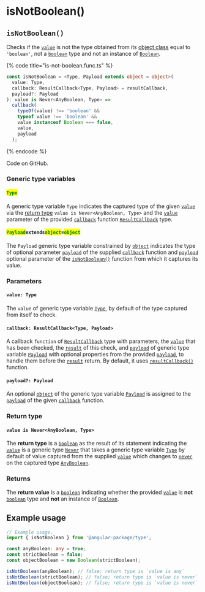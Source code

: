 # isNotBoolean()

## `isNotBoolean()`

Checks if the [`value`](isnotboolean.md#value-type) is not the type obtained from its [object class](https://developer.mozilla.org/en-US/docs/Web/JavaScript/Reference/Global\_Objects/Object/toString#using\_tostring\_to\_detect\_object\_class) equal to `'boolean'`, not a [`boolean`](https://developer.mozilla.org/en-US/docs/Web/JavaScript/Reference/Global\_Objects/Boolean) type and not an instance of [`Boolean`](https://developer.mozilla.org/en-US/docs/Web/JavaScript/Reference/Global\_Objects/Boolean).

{% code title="is-not-boolean.func.ts" %}
```typescript
const isNotBoolean = <Type, Payload extends object = object>(
  value: Type,
  callback: ResultCallback<Type, Payload> = resultCallback,
  payload?: Payload
): value is Never<AnyBoolean, Type> =>
  callback(
    typeOf(value) !== 'boolean' &&
    typeof value !== 'boolean' &&
    value instanceof Boolean === false,
    value,
    payload
  );
```
{% endcode %}

Code on GitHub.

### Generic type variables

#### <mark style="color:green;">**`Type`**</mark>

A generic type variable `Type` indicates the captured type of the given [`value`](isnotboolean.md#value-array-less-than-type-greater-than) via the [return type](isnotboolean.md#return-type) `value is Never<AnyBoolean, Type>` and the [`value`](../types/resultcallback.md#value-value) parameter of the provided [`callback`](isnotboolean.md#callback-resultcallback-less-than-array-less-than-type-greater-than-payload-greater-than) function [`ResultCallback`](../types/resultcallback.md) type.

#### <mark style="color:green;">**`Payload`**</mark>**`extends`**<mark style="color:green;">**`object`**</mark>**`=`**<mark style="color:green;">**`object`**</mark>

The `Payload` generic type variable constrained by [`object`](https://www.typescriptlang.org/docs/handbook/basic-types.html#object) indicates the type of optional parameter [`payload`](../types/resultcallback.md#payload-payload) of the supplied [`callback`](isnotboolean.md#callback-resultcallback-less-than-any-payload-greater-than) function and [`payload`](isnotboolean.md#payload-payload) optional parameter of the [`isNotBoolean()`](isnotboolean.md#isnotboolean) function from which it captures its value.

### Parameters

#### `value: Type`

The `value` of generic type variable [`Type`](isnotboolean.md#type), by default of the type captured from itself to check.

#### `callback: ResultCallback<Type, Payload>`

A callback `function` of [`ResultCallback`](../types/resultcallback.md) type with parameters, the [`value`](isnotboolean.md#value-any) that has been checked, the [`result`](../types/resultcallback.md#result-boolean) of this check, and [`payload`](../types/resultcallback.md#payload-payload) of generic type variable [`Payload`](isnotboolean.md#payloadextendsobject) with optional properties from the provided [`payload`](isnotboolean.md#payload-payload), to handle them before the [`result`](../types/resultcallback.md#result-boolean) return. By default, it uses [`resultCallback()`](../helper/resultcallback.md) function.

#### `payload?: Payload`

An optional [`object`](https://developer.mozilla.org/en-US/docs/Web/JavaScript/Reference/Global\_Objects/Object) of the generic type variable [`Payload`](isnotboolean.md#payloadextendsobject) is assigned to the [`payload`](../types/resultcallback.md#payload-payload) of the given [`callback`](isnotboolean.md#callback-resultcallback-less-than-any-payload-greater-than) function.

### Return type

#### `value is Never<AnyBoolean, Type>`

The **return type** is a [`boolean`](https://www.typescriptlang.org/docs/handbook/basic-types.html#boolean) as the result of its statement indicating the [`value`](isnotboolean.md#value-type) is a generic type [`Never`](../types/never.md) that takes a generic type variable [`Type`](isnotboolean.md#type) by default of value captured from the supplied [`value`](isnotboolean.md#value-type) which changes to [`never`](https://www.typescriptlang.org/docs/handbook/basic-types.html#never) on the captured type [`AnyBoolean`](../types/anyboolean.md).

### Returns

The **return value** is a [`boolean`](https://developer.mozilla.org/en-US/docs/Web/JavaScript/Reference/Global\_Objects/Boolean) indicating whether the provided [`value`](isnotboolean.md#value-type) is **not** [`boolean`](https://developer.mozilla.org/en-US/docs/Web/JavaScript/Reference/Global\_Objects/Boolean) type and **not** an instance of [`Boolean`](https://developer.mozilla.org/en-US/docs/Web/JavaScript/Reference/Global\_Objects/Boolean).

## Example usage

```typescript
// Example usage.
import { isNotBoolean } from '@angular-package/type';

const anyBoolean: any = true;
const strictBoolean = false;
const objectBoolean = new Boolean(strictBoolean);

isNotBoolean(anyBoolean); // false; return type is `value is any`
isNotBoolean(strictBoolean); // false; return type is `value is never`
isNotBoolean(objectBoolean); // false; return type is `value is never`
```
